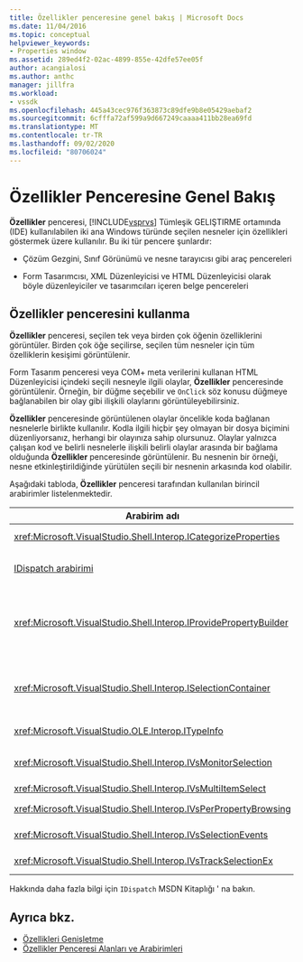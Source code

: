 ```yaml
---
title: Özellikler penceresine genel bakış | Microsoft Docs
ms.date: 11/04/2016
ms.topic: conceptual
helpviewer_keywords:
- Properties window
ms.assetid: 289ed4f2-02ac-4899-855e-42dfe57ee05f
author: acangialosi
ms.author: anthc
manager: jillfra
ms.workload:
- vssdk
ms.openlocfilehash: 445a43cec976f363873c89dfe9b8e05429aebaf2
ms.sourcegitcommit: 6cfffa72af599a9d667249caaaa411bb28ea69fd
ms.translationtype: MT
ms.contentlocale: tr-TR
ms.lasthandoff: 09/02/2020
ms.locfileid: "80706024"
---
```

# <a name="properties-window-overview"></a>Özellikler Penceresine Genel Bakış
**Özellikler** penceresi, [!INCLUDE[vsprvs](../../code-quality/includes/vsprvs_md.md)] Tümleşik GELIŞTIRME ortamında (IDE) kullanılabilen iki ana Windows türünde seçilen nesneler için özellikleri göstermek üzere kullanılır. Bu iki tür pencere şunlardır:

- Çözüm Gezgini, Sınıf Görünümü ve nesne tarayıcısı gibi araç pencereleri

- Form Tasarımcısı, XML Düzenleyicisi ve HTML Düzenleyicisi olarak böyle düzenleyiciler ve tasarımcıları içeren belge pencereleri

## <a name="using-the-properties-window"></a>Özellikler penceresini kullanma
 **Özellikler** penceresi, seçilen tek veya birden çok öğenin özelliklerini görüntüler. Birden çok öğe seçilirse, seçilen tüm nesneler için tüm özelliklerin kesişimi görüntülenir.

 Form Tasarım penceresi veya COM+ meta verilerini kullanan HTML Düzenleyicisi içindeki seçili nesneyle ilgili olaylar, **Özellikler** penceresinde görüntülenir. Örneğin, bir düğme seçebilir ve `OnClick` söz konusu düğmeye bağlanabilen bir olay gibi ilişkili olaylarını görüntüleyebilirsiniz.

 **Özellikler** penceresinde görüntülenen olaylar öncelikle koda bağlanan nesnelerle birlikte kullanılır. Kodla ilgili hiçbir şey olmayan bir dosya biçimini düzenliyorsanız, herhangi bir olayınıza sahip olursunuz. Olaylar yalnızca çalışan kod ve belirli nesnelerle ilişkili belirli olaylar arasında bir bağlama olduğunda **Özellikler** penceresinde görüntülenir. Bu nesnenin bir örneği, nesne etkinleştirildiğinde yürütülen seçili bir nesnenin arkasında kod olabilir.

 Aşağıdaki tabloda, **Özellikler** penceresi tarafından kullanılan birincil arabirimler listelenmektedir.

|Arabirim adı|Açıklama|
|--------------------|-----------------|
|<xref:Microsoft.VisualStudio.Shell.Interop.ICategorizeProperties>|**Özellikler** penceresine kategorilerin bir listesini sağlar ve her bir özelliği bir kategoriye eşler.|
|[IDispatch arabirimi](/previous-versions/windows/desktop/api/oaidl/nn-oaidl-idispatch)|Programlama araçları ve otomasyonu destekleyen diğer uygulamalar için bir nesnenin yöntemlerini ve özelliklerini gösterir.|
|<xref:Microsoft.VisualStudio.Shell.Interop.IProvidePropertyBuilder>|Nesnenin kendisi tarafından uygulanan kalıcı iletişim kutusu pencerelerini açan *oluşturucular* adlı üç nokta (...) düğmelerini sağlar. Bir değer bir metin alanındaki Kullanıcı tarafından kolayca yazılmadığından kullanılır. Örneğin, sizin için RGB değerini belirleyen bir renk seçici açmak için kullanılabilir.|
|<xref:Microsoft.VisualStudio.Shell.Interop.ISelectionContainer>|**Özellikler** penceresinde görüntülenecek bilgileri güncelleştirmek için kullanılan nesnelere erişim sağlar. <xref:Microsoft.VisualStudio.Shell.Interop.ISelectionContainer> , ilgili özelliklerle birlikte seçilebilir nesneler içeren her bir pencere için VSPackages tarafından uygulanır.|
|<xref:Microsoft.VisualStudio.OLE.Interop.ITypeInfo>|Bir arabirimin yöntemleri ve bir yapı alanları gibi bir nesnenin türü hakkında bilgi sağlar.|
|<xref:Microsoft.VisualStudio.Shell.Interop.IVsMonitorSelection>|VSPackages 'in seçim olaylarının bildirimini almasını ve geçerli proje hiyerarşisi, öğe, öğe değeri ve komut UI bağlamı hakkında bilgi almasını sağlar.|
|<xref:Microsoft.VisualStudio.Shell.Interop.IVsMultiItemSelect>|Çoklu seçimlere erişimi olan ortamı sağlar.|
|<xref:Microsoft.VisualStudio.Shell.Interop.IVsPerPropertyBrowsing>|**Özellikler** penceresinde görünen bazı özelliklerde yerelleştirilmiş adlar sağlamak için kullanılır.|
|<xref:Microsoft.VisualStudio.Shell.Interop.IVsSelectionEvents>|Geçerli seçim, öğe değeri veya komut Kullanıcı arabirimi bağlamındaki değişiklikleri kayıtlı VSPackages 'e bildirir.|
|<xref:Microsoft.VisualStudio.Shell.Interop.IVsTrackSelectionEx>|Geçerli seçimdeki bir değişikliğin ortamına bildirir ve yeni seçimle ilgili hiyerarşi ve öğe bilgilerine erişim sağlar.|

 Hakkında daha fazla bilgi için `IDispatch` MSDN Kitaplığı ' na bakın.

## <a name="see-also"></a>Ayrıca bkz.
- [Özellikleri Genişletme](../../extensibility/internals/extending-properties.md)
- [Özellikler Penceresi Alanları ve Arabirimleri](../../extensibility/internals/properties-window-fields-and-interfaces.md)
